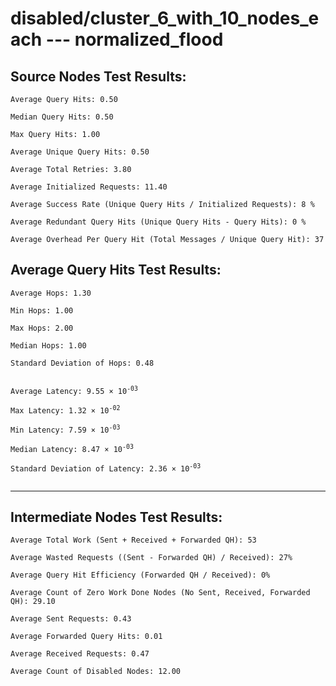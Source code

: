 # disabled/cluster_6_with_10_nodes_each --- normalized_flood
## Source Nodes Test Results:
	Average Query Hits: 0.50

	Median Query Hits: 0.50

	Max Query Hits: 1.00

	Average Unique Query Hits: 0.50

	Average Total Retries: 3.80

	Average Initialized Requests: 11.40

	Average Success Rate (Unique Query Hits / Initialized Requests): 8 %

	Average Redundant Query Hits (Unique Query Hits - Query Hits): 0 %

	Average Overhead Per Query Hit (Total Messages / Unique Query Hit): 37



## Average Query Hits Test Results:
<pre><code>Average Hops: 1.30

Min Hops: 1.00

Max Hops: 2.00

Median Hops: 1.00

Standard Deviation of Hops: 0.48


Average Latency: 9.55 × 10<sup>-03</sup>

Max Latency: 1.32 × 10<sup>-02</sup>

Min Latency: 7.59 × 10<sup>-03</sup>

Median Latency: 8.47 × 10<sup>-03</sup>

Standard Deviation of Latency: 2.36 × 10<sup>-03</sup>

</code></pre>

---------------------------------------------
## Intermediate Nodes Test Results:

	Average Total Work (Sent + Received + Forwarded QH): 53

	Average Wasted Requests ((Sent - Forwarded QH) / Received): 27%

	Average Query Hit Efficiency (Forwarded QH / Received): 0%

	Average Count of Zero Work Done Nodes (No Sent, Received, Forwarded QH): 29.10

	Average Sent Requests: 0.43

	Average Forwarded Query Hits: 0.01

	Average Received Requests: 0.47

	Average Count of Disabled Nodes: 12.00

